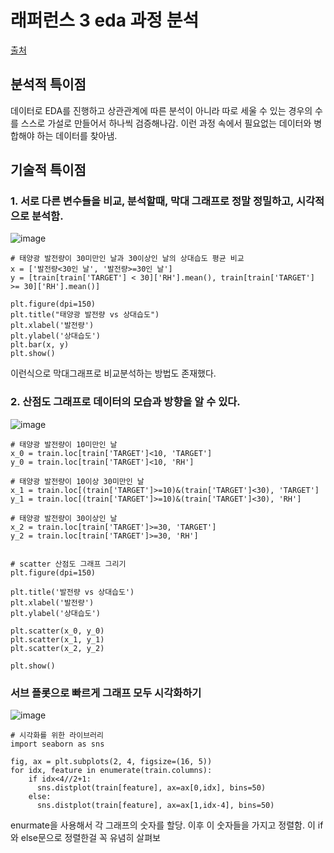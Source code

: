 # 래퍼런스 3 eda 과정 분석

[출처](https://dacon.io/competitions/official/236010/codeshare/6961?page=1&dtype=recent)

## 분석적 특이점
데이터로 EDA를 진행하고 상관관계에 따른 분석이 아니라 따로 세울 수 있는 경우의 수를 스스로 가설로 만들어서 하나씩 검증해나감. 이런 과정 속에서 필요없는 데이터와 병합해야 하는 데이터를 찾아냄.

## 기술적 특이점

### 1. 서로 다른 변수들을 비교, 분석할때, 막대 그래프로 정말 정밀하고, 시각적으로 분석함.

![image](https://user-images.githubusercontent.com/95357946/199265515-2820791d-82ae-4a1f-8e90-6dd017ddb3bb.png)

```
# 태양광 발전량이 30미만인 날과 30이상인 날의 상대습도 평균 비교
x = ['발전량<30인 날', '발전량>=30인 날']
y = [train[train['TARGET'] < 30]['RH'].mean(), train[train['TARGET'] >= 30]['RH'].mean()]

plt.figure(dpi=150)
plt.title("태양광 발전량 vs 상대습도")
plt.xlabel('발전량')
plt.ylabel('상대습도')
plt.bar(x, y)
plt.show()
```

이런식으로 막대그래프로 비교분석하는 방법도 존재했다.

### 2. 산점도 그래프로 데이터의 모습과 방향을 알 수 있다.

![image](https://user-images.githubusercontent.com/95357946/199266001-79882a8e-b3f4-483d-b8e4-b2b038f26efc.png)

```
# 태양광 발전량이 10미만인 날
x_0 = train.loc[train['TARGET']<10, 'TARGET']
y_0 = train.loc[train['TARGET']<10, 'RH']

# 태양광 발전량이 10이상 30미만인 날
x_1 = train.loc[(train['TARGET']>=10)&(train['TARGET']<30), 'TARGET']
y_1 = train.loc[(train['TARGET']>=10)&(train['TARGET']<30), 'RH']

# 태양광 발전량이 30이상인 날
x_2 = train.loc[train['TARGET']>=30, 'TARGET']
y_2 = train.loc[train['TARGET']>=30, 'RH']


# scatter 산점도 그래프 그리기
plt.figure(dpi=150) 

plt.title('발전량 vs 상대습도')
plt.xlabel('발전량')
plt.ylabel('상대습도')

plt.scatter(x_0, y_0)
plt.scatter(x_1, y_1)
plt.scatter(x_2, y_2)

plt.show()
```

### 서브 플롯으로 빠르게 그래프 모두 시각화하기
![image](https://user-images.githubusercontent.com/95357946/199266364-ed65ab93-133b-4af9-821c-fe68f01c47fb.png)

```
# 시각화를 위한 라이브러리
import seaborn as sns

fig, ax = plt.subplots(2, 4, figsize=(16, 5))
for idx, feature in enumerate(train.columns):
    if idx<4//2+1:
      sns.distplot(train[feature], ax=ax[0,idx], bins=50)
    else:
      sns.distplot(train[feature], ax=ax[1,idx-4], bins=50)
```

enurmate을 사용해서 각 그래프의 숫자를 할당. 이후 이 숫자들을 가지고 정렬함. 이 if와 else문으로 정렬한걸 꼭 유념히 살펴보
